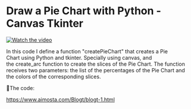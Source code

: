 # Draw a Pie Chart with Python - Canvas Tkinter

[![Watch the video](https://img.youtube.com/vi/QCysq78e9KA/hqdefault.jpg)](https://youtu.be/QCysq78e9KA)

In this code I define a function "createPieChart" that creates a Pie Chart using Python and tkinter. Specially using canvas, and the create_arc function to create the slices of the Pie Chart. The function receives two parameters: the list of the percentages of the Pie Chart and the colors of the corresponding slices.

🔗The code:

https://www.aimosta.com/Blogt/blogt-1.html

